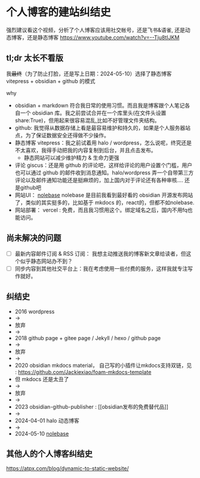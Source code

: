 # 个人博客的建站纠结史

强烈建议看这个视频，分析了个人博客应该用社交帐号，还是飞书&语雀, 还是动态博客，还是静态博客
https://www.youtube.com/watch?v=--Tju8tIJKM

## tl;dr 太长不看版
我~~最终~~（为了防止打脸，还是写上日期：2024-05-10）选择了静态博客 vitepress + obsidian + github 的模式

why
- obsidian + markdown 符合我日常的使用习惯。而且我是博客跟个人笔记各自一个 obsidian 库。我之前尝试合并在一个库里头(在文件头设置 share:True)，但用起来很容易混乱,比如不好管理文件夹结构。
- github: 我觉得从数据存储上看是最容易维护和持久的，如果是个人服务器站点，为了保证数据安全还得做不少操作。
- 静态博客 vitepress：我之前试着用 halo / wordpress，怎么说呢，终究还是不太喜欢，我得手动把我的内容复制到后台，并且点击发布。
    - 静态网站可以减少维护精力 & 生命力更强
- 评论 giscus：还是用 github 的评论吧，这样给评论的用户设置个门槛，用户也可以通过 github 的邮件收到消息通知。halo/wordpress 弄一个自带第三方评论以及邮件通知功能还是挺麻烦的，加上国内对于评论还有各种审核.... 还是github吧
- 网站UI： [nolebase](https://github.com/nolebase/nolebase/) nolebase 是目前我看到最好看的 obsidian 开源发布网站了，类似的其实挺多的，比如基于 mkdocs 的，react的，但都不如nolebase.
- 网站部署： vercel : 免费，而且我习惯用这个。绑定域名之后，国内不用fq也能访问。


## 尚未解决的问题
- [ ] 最新内容邮件订阅 & RSS 订阅： 我想主动推送我的博客新文章给读者，但这个似乎静态网站办不到？
- [ ] 同步内容到其他社交平台上：我在考虑使用一些付费的服务，这样我就专注写作就好。

## 纠结史

- 2016 wordpress
- ->
- 放弃
- ->
- 2018 github page +  gitee page / Jekyll / hexo / github page
- -> 
- 放弃
- ->
- 2020 obsidian mkdocs material， 自己写的小插件让mkdocs支持双链，见 : https://github.com/Jackiexiao/foam-mkdocs-template
- 但 mkdocs 还是太丑了
- ->
- 放弃
- ->
- 2023 obsidian-github-publisher : [[obsidian发布的免费替代品]]
- -> 
- 2024-04-01 halo 动态博客
- -> 
- 2024-05-10 [nolebase](https://github.com/nolebase/nolebase/)


## 其他人的个人博客纠结史
https://atpx.com/blog/dynamic-to-static-website/

